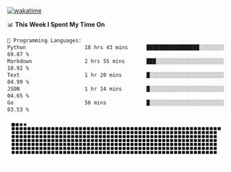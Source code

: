 [![wakatime](https://wakatime.com/badge/user/384f91c6-4eee-411f-8f3b-1b691f58a544.svg)](https://wakatime.com/@384f91c6-4eee-411f-8f3b-1b691f58a544)

<!--START_SECTION:waka-->
📊 **This Week I Spent My Time On** 

```text
💬 Programming Languages: 
Python                   18 hrs 43 mins      █████████████████░░░░░░░░   69.87 % 
Markdown                 2 hrs 55 mins       ███░░░░░░░░░░░░░░░░░░░░░░   10.92 % 
Text                     1 hr 20 mins        █░░░░░░░░░░░░░░░░░░░░░░░░   04.99 % 
JSON                     1 hr 14 mins        █░░░░░░░░░░░░░░░░░░░░░░░░   04.65 % 
Go                       56 mins             █░░░░░░░░░░░░░░░░░░░░░░░░   03.53 % 
```


<!--END_SECTION:waka-->

<picture>
  <source media="(prefers-color-scheme: dark)" srcset="https://raw.githubusercontent.com/fuwx295/fuwx295/output/github-contribution-grid-snake-dark.svg">
  <source media="(prefers-color-scheme: light)" srcset="https://raw.githubusercontent.com/fuwx295/fuwx295/output/github-contribution-grid-snake.svg">
  <img alt="github contribution grid snake animation" src="https://raw.githubusercontent.com/fuwx295/fuwx295/output/github-contribution-grid-snake.svg">
</picture>
